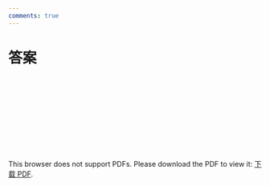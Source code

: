 ```yaml
---
comments: true
---
```

# 答案
<object data="https://eanyang7.github.io/Probability-and-Statistics/assets/6/answers.pdf" type="application/pdf" width="700px" height="700px">
    <embed src="https://eanyang7.github.io/Probability-and-Statistics/assets/6/answers.pdf">
        <p>This browser does not support PDFs. Please download the PDF to view it: <a href="https://eanyang7.github.io/Probability-and-Statistics/assets/6/answers.pdf">下载 PDF</a>.</p>
    </embed>
</object>
